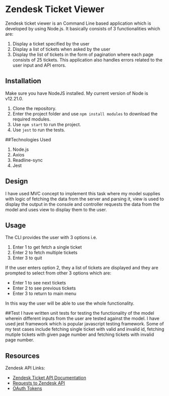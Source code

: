# Zendesk Ticket Viewer 
Zendesk ticket viewer is an Command Line based application which is developed by using Node.js. 
It basically consists of 3 functionalities which are:
1. Display a ticket specified by the user
2. Display a list of tickets when asked by the user
3. Display the list of tickets in the form of pagination where each page consists of 25 tickets.
This application also handles errors related to the user input and API errors.

## Installation
Make sure you have NodeJS installed. My current version of Node is v12.21.0.
1. Clone the repository.
2. Enter the project folder and use `npm install modules` to download the required modules.
3. Use `npm start` to run the project.
4. Use `jest` to run the tests.

##Technologies Used
1. Node.js
2. Axios
3. Readline-sync
4. Jest

## Design
I have used MVC concept to implement this task where my model supplies with logic of fetching
the data from the server and parsing it, view is used to display the output in the console and
controller requests the data from the model and uses view to display them to the user.


## Usage
The CLI provides the user with 3 options i.e. 
1. Enter 1 to get fetch a single ticket
2. Enter 2 to fetch multiple tickets
3. Enter 3 to quit

If the user enters option 2, they a list of tickets are displayed and they are prompted to 
select from other 3 options which are:
* Enter 1 to see next tickets
* Enter 2 to see previous tickets
* Enter 3 to return to main menu

In this way the user will be able to use the whole functionality.

##Test
I have written unit tests for testing the functionality of the model wherein different
inputs from the user are tested against the model. I have used jest framework which is 
popular javascript testing framework. Some of my test cases include fetching single ticket
with valid and invalid id, fetching mutiple tickets with given page number and fetching
tickets with invalid page number.

## Resources
Zendesk API Links:
- [Zendesk Ticket API Documentation](https://developer.zendesk.com/rest_api/docs/core/tickets)
- [Requests to Zendesk API](https://developer.zendesk.com/documentation/developer-tools/working-with-the-zendesk-apis/making-requests-to-the-zendesk-api/#topic_hdt_nfx_3m)
- [OAuth Tokens](https://developer.zendesk.com/documentation/ticketing/working-with-oauth/creating-and-using-oauth-tokens-with-the-api/)
